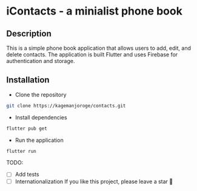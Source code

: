 # iContacts - a minialist phone book

## Description

This is a simple phone book application that allows users to add, edit, and delete contacts. The application is built Flutter and uses Firebase for authentication and storage.

## Installation

- Clone the repository

```bash
git clone https://kagemanjoroge/contacts.git
```

- Install dependencies

```bash
flutter pub get
```

- Run the application

```bash
flutter run
```

TODO:

- [ ] Add tests
- [ ] Internationalization
      If you like this project, please leave a star 🌟
